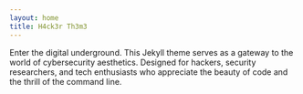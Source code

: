 ```yaml
---
layout: home
title: H4ck3r Th3m3
---
```


Enter the digital underground. This Jekyll theme serves as a gateway to the world of cybersecurity aesthetics. Designed for hackers, security researchers, and tech enthusiasts who appreciate the beauty of code and the thrill of the command line.
